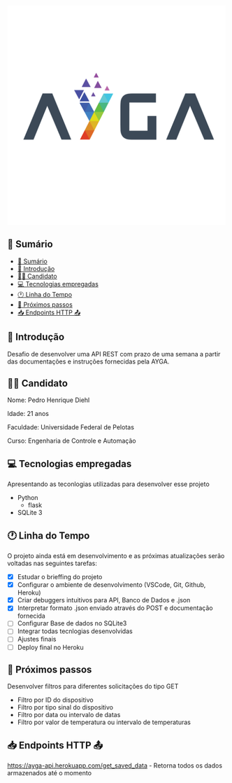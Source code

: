 <img src="./images/Ayga Logo.png" alt="isolated" width="500"/>

## 📖 Sumário

- [📖 Sumário](#-sumário)
- [📍 Introdução](#-introdução)
- [👨‍💻 Candidato](#-candidato)
- [💻 Tecnologias empregadas](#-tecnologias-empregadas)
- [🕐 Linha do Tempo](#-linha-do-tempo)
- [📐 Próximos passos](#-próximos-passos)
- [📥 Endpoints HTTP 📤](#-endpoints-http-)

## 📍 Introdução
Desafio de desenvolver uma API REST com prazo de uma semana a partir das documentações e instruções fornecidas pela AYGA.

## 👨‍💻 Candidato

Nome: Pedro Henrique Diehl

Idade: 21 anos

Faculdade: Universidade Federal de Pelotas

Curso: Engenharia de Controle e Automação

## 💻 Tecnologias empregadas

Apresentando as teconlogias utilizadas para desenvolver esse projeto

* Python
  * flask
* SQLite 3

## 🕐 Linha do Tempo

O projeto ainda está em desenvolvimento e as próximas atualizações serão voltadas nas seguintes tarefas:

- [x] Estudar o brieffing do projeto
- [x] Configurar o ambiente de desenvolvimento (VSCode, Git, Github, Heroku)
- [x] Criar debuggers intuitivos para API, Banco de Dados e .json
- [x] Interpretar formato .json enviado através do POST e documentação fornecida
- [ ] Configurar Base de dados no SQLite3
- [ ] Integrar todas tecnlogias desenvolvidas
- [ ] Ajustes finais
- [ ] Deploy final no Heroku

## 📐 Próximos passos
Desenvolver filtros para diferentes solicitações do tipo GET

- Filtro por ID do dispositivo
- Filtro por tipo sinal do dispositivo
- Filtro por data ou intervalo de datas
- Filtro por valor de temperatura ou intervalo de temperaturas

## 📥 Endpoints HTTP 📤

https://ayga-api.herokuapp.com/get_saved_data - Retorna todos os dados armazenados até o momento